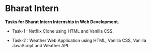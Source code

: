 # Bharat Intern

**Tasks for Bharat Intern Internship in Web Development.**

- Task-1 : Netflix Clone using HTML and Vanilla CSS.
 
- Task-2 : Weather Web Application using HTML, Vanilla CSS, Vanilla JavaScript and Weather API.

 
